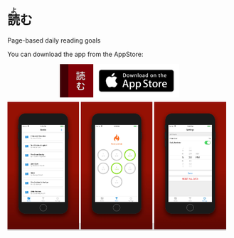 # <ruby>読<rt>よ</rt></ruby>む

Page-based daily reading goals

You can download the app from the AppStore:

<div style="display: flex;flex-direction: row;align-item: center;justify-content: center;flex:1;">
  <img  alt="yomu" style="margin-bottom: 10px" src="assets/images/icon.png" width="75px"> 
  <a target="_blank" rel="noopener noreferrer" href="https://itunes.apple.com/us/app/reading-progress/id1450820446?mt=8">
    <img src="app-store-assets/app-store.png" height="75px" alt="App Store" />
  </a>
</div>

<div style="display: inline;text-align: center;width: 100%;background: #d6d6d6;">
  <img alt="yomu" src="app-store-assets/1.jpg" width="32%">
  <img alt="yomu" src="app-store-assets/3.jpg" width="32%">
  <img alt="yomu" src="app-store-assets/2.jpg" width="32%">
</div>
